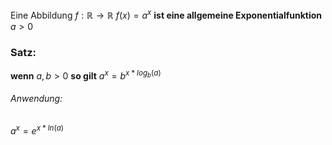Eine Abbildung $f: \mathbb{R} \rightarrow \mathbb{R}$
$f(x) = a^x$
**ist eine allgemeine Exponentialfunktion**
$a > 0$

### Satz: 
**wenn**
$a, b > 0$
**so gilt**
$a^x = b^{x*log_b{(a)}}$
###### Anwendung:
$a^x = e^{x*ln{(a)}}$